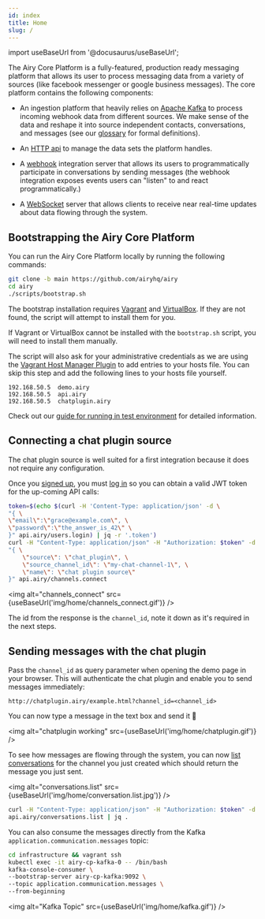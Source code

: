 ```yaml
---
id: index
title: Home
slug: /
---
```


import useBaseUrl from '@docusaurus/useBaseUrl';

The Airy Core Platform is a fully-featured, production ready messaging platform
that allows its user to process messaging data from a variety of sources (like
facebook messenger or google business messages). The core platform contains the
following components:

- An ingestion platform that heavily relies on [Apache
  Kafka](https://kafka.apache.org) to process incoming webhook data from
  different sources. We make sense of the data and reshape it into source
  independent contacts, conversations, and messages (see our
  [glossary](glossary.md) for formal definitions).

- An [HTTP api](api/http.md) to manage the data sets the platform
  handles.

- A [webhook](api/webhook) integration server that allows its users to programmatically
  participate in conversations by sending messages (the webhook integration
  exposes events users can "listen" to and react programmatically.)

- A [WebSocket](api/websocket) server that allows clients to receive near real-time updates about
  data flowing through the system.

## Bootstrapping the Airy Core Platform

You can run the Airy Core Platform locally by running the following commands:

```bash
git clone -b main https://github.com/airyhq/airy
cd airy
./scripts/bootstrap.sh
```

The bootstrap installation requires
[Vagrant](https://www.vagrantup.com/downloads) and
[VirtualBox](https://www.virtualbox.org/wiki/Downloads). If they are not found,
the script will attempt to install them for you.

If Vagrant or VirtualBox cannot be installed with the `bootstrap.sh` script, you
will need to install them manually.

The script will also ask for your administrative credentials as we are using the
[Vagrant Host Manager
Plugin](https://github.com/devopsgroup-io/vagrant-hostmanager) to add entries to
your hosts file. You can skip this step and add the following lines to your
hosts file yourself.

```
192.168.50.5  demo.airy
192.168.50.5  api.airy
192.168.50.5  chatplugin.airy
```

Check out our [guide for running in test environment](guides/airy-core-in-test-env.md) for detailed information.

## Connecting a chat plugin source

The chat plugin source is well suited for a first integration because it does
not require any configuration.

Once you [signed up](api/http#signup), you must [log in](api/http#login) so you
can obtain a valid JWT token for the up-coming API calls:

```bash
token=$(echo $(curl -H 'Content-Type: application/json' -d \
"{ \
\"email\":\"grace@example.com\", \
\"password\":\"the_answer_is_42\" \
}" api.airy/users.login) | jq -r '.token')
curl -H "Content-Type: application/json" -H "Authorization: $token" -d \
"{ \
    \"source\": \"chat_plugin\", \
    \"source_channel_id\": \"my-chat-channel-1\", \
    \"name\": \"chat plugin source\"
}" api.airy/channels.connect
```

<img alt="channels_connect" src={useBaseUrl('img/home/channels_connect.gif')} />

The id from the response is the `channel_id`, note it down as it's required in
the next steps.

## Sending messages with the chat plugin

Pass the `channel_id` as query parameter when opening the demo page in your
browser. This will authenticate the chat plugin and enable you to send messages
immediately:

```
http://chatplugin.airy/example.html?channel_id=<channel_id>
```

You can now type a message in the text box and send it 🎉

<img alt="chatplugin working" src={useBaseUrl('img/home/chatplugin.gif')} />

To see how messages are flowing through the system, you can now [list
conversations](api/http.md#list-conversations) for the channel you just created
which should return the message you just sent.

<img alt="conversations.list" src={useBaseUrl('img/home/conversation.list.jpg')} />

```bash
curl -H "Content-Type: application/json" -H "Authorization: $token" -d "{}" \
api.airy/conversations.list | jq .
```

You can also consume the messages directly from the Kafka
`application.communication.messages` topic:

```bash
cd infrastructure && vagrant ssh
kubectl exec -it airy-cp-kafka-0 -- /bin/bash
kafka-console-consumer \
--bootstrap-server airy-cp-kafka:9092 \
--topic application.communication.messages \
--from-beginning
```

<img alt="Kafka Topic" src={useBaseUrl('img/home/kafka.gif')} />
